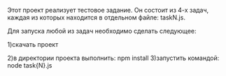 Этот проект реализует тестовое задание. Он состоит из 4-х задач, каждая из которых находится в отдельном файле:
taskN.js.

Для запуска любой из задач необходимо сделать следующее:

1)скачать проект

2)в директории проекта выполнить:
	npm install
3)запустить командой:
	node task{N}.js
